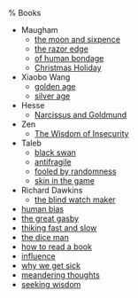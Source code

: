 % Books

- Maugham
    - [the moon and sixpence](./the_moon_and_sixpence.md)
    - [the razor edge](./the_razor_edge.md)
    - [of human bondage](./of_human_bondage.md)
    - [Christmas Holiday](./Christmas_Holiday.md)
- Xiaobo Wang
    - [golden age](./golden_age.md)
    - [silver age](./silver_age.md)
- Hesse
    - [Narcissus and Goldmund](./Narcissus_and_Goldmund.md)
- Zen
    - [The Wisdom of Insecurity](./The_Wisdom_of_Insecurity.md)
- Taleb
    - [black swan](./black_swan.md)
    - [antifragile](./antifragile.md)
    - [fooled by randomness](./fooled_by_randomness.md)
    - [skin in the game](./skin_in_the_game.md)
- Richard Dawkins
    - [the blind watch maker](./the_blind_watch_maker.md)
- [human bias](./human_bias.md)
- [the great gasby](./the_great_gasby.md)
- [thiking fast and slow](./thiking_fast_and_slow.md)
- [the dice man](./the_dice_man.md)
- [how to read a book](./how_to_read_a_book.md)
- [influence](./influence.md)
- [why we get sick](./why_we_get_sick.md)
- [meandering thoughts](./meandering_thoughts.md)
- [seeking wisdom](./seeking_wisdom.md)

